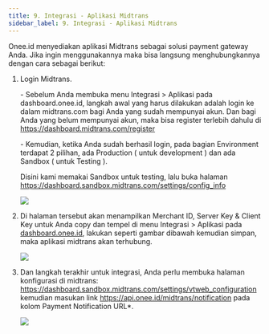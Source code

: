```yaml
---
title: 9. Integrasi - Aplikasi Midtrans
sidebar_label: 9. Integrasi - Aplikasi Midtrans
---
```

Onee.id menyediakan aplikasi Midtrans sebagai solusi payment gateway Anda. Jika ingin menggunakannya maka bisa langsung menghubungkannya dengan cara sebagai berikut: 

1. L﻿ogin Midtrans.

   \- S﻿ebelum Anda membuka menu Integrasi > Aplikasi pada dashboard.onee.id, langkah awal yang harus dilakukan adalah login ke dalam midtrans.com bagi Anda yang sudah mempunyai akun. Dan bagi Anda yang belum mempunyai akun, maka bisa register terlebih dahulu di <https://dashboard.midtrans.com/register>

   \-﻿ Kemudian, ketika Anda sudah berhasil login, pada bagian Environment terdapat 2 pilihan, ada Production ( untuk development ) dan ada Sandbox ( untuk Testing ). 

   D﻿isini kami memakai Sandbox untuk testing, lalu buka halaman  ﻿<https://dashboard.sandbox.midtrans.com/settings/config_info>

   ![](/img/9.-integrasi-aplikasi-midtrans-sandbox-testing-.png)
2. Di halaman tersebut akan menampilkan Merchant ID, Server Key & Client Key untuk Anda copy dan tempel di menu Integrasi > Aplikasi pada [dashboard.onee.id](dashboard.onee.id), lakukan seperti gambar dibawah kemudian simpan, maka aplikasi midtrans akan terhubung.

   ![](/img/9.1-integrasi-aplikasi.png)
3. D﻿an langkah terakhir untuk integrasi, Anda perlu membuka halaman konfigurasi di midtrans: <https://dashboard.sandbox.midtrans.com/settings/vtweb_configuration> kemudian masukan link <https://api.onee.id/midtrans/notification> pada kolom Payment Notification URL*.

   ![](/img/9.2-integrasi-payment-notif-midtrans.png)